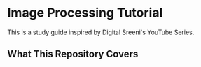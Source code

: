 Image Processing Tutorial
===========================
This is a study guide inspired by Digital Sreeni's YouTube Series. 

## What This Repository Covers 



